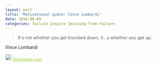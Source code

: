 ```yaml
---
layout: post
title: "Motivational quote: Vince Lombardi"
date: 2016-08-09
categories: failure inspire learning-from-failure
---
```

> It's not whether you get knocked down, it...s whether you get up.

Vince Lombardi

<span style="z-index:50;font-size:0.9em;"><img src="https://theysaidso.com/branding/theysaidso.png" height="20" width="20" alt="theysaidso.com"/><a href="https://theysaidso.com" title="Powered by quotes from theysaidso.com" style="color: #9fcc25; margin-left: 4px; vertical-align: middle;">theysaidso.com</a></span>
